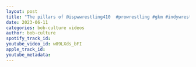 ```yaml
---
layout: post
title: "The pillars of @ispwwrestling410  #prowrestling #gkm #indywrestling #indiewrestling #viciousvicki"
date: 2023-06-11
categories: bob-culture videos
author: bob-culture
spotify_track_id: 
youtube_video_id: w09LXds_bFI
apple_track_id: 
youtube_metadata: 
---
```


